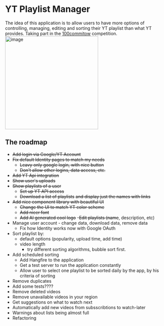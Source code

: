 # YT Playlist Manager

The idea of this application is to allow users to have more options of controlling, managing, editing and sorting their YT playlist than what YT provides.
Taking part in the [100commitow](https://100commitow.pl/) competition.
<img src="https://github.com/twojnarowski/YTPlaylistManager/assets/13180578/cad76c6c-0ce1-4392-bbea-4ff0c29428a3" alt="image" width="300" height="auto">

## The roadmap
- ~~Add login via Google/YT Account~~
- ~~Fix default Identity pages to match my needs~~
  - ~~Leavy only google login, with nice button~~
  - ~~Don't allow other logins, data access, etc.~~
- ~~Add YT Api integration~~
- ~~Show user's uploads~~
- ~~Show playlists of a user~~
  - ~~Set up YT API access~~
  - ~~Download a list of playlists~~ ~~and display just the names with links~~
- ~~Add nice component library with beautiful UI~~
  - ~~Change the UI to match YT color scheme~~
  - ~~Add nicer font~~
  - ~~Add AI generated cool logo~~
-~~Edit playlists (name~~, description, etc)
- Manage user account - change data, download data, remove data
  - Fix how Identity works now with Google OAuth
- Sort playlist by:
  - default options (popularity, upload time, add time)
  - video length
    - try different sorting algorithms, bubble sort first.
- Add scheduled sorting
  - Add Hangfire to the application
  - Get a test server to run the application constantly
  - Allow user to select one playlist to be sorted daily by the app, by his criteria of sorting
- Remove duplicates
- Add some tests????
- Remove deleted videos
- Remove unavailable videos in your region
- Get suggestions on what to watch next
- Automatically add new videos from subsscribtions to watch-later
- Warnings about lists being almost full
- Refactoring
